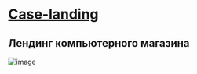 # [Case-landing](https://dmitriy-rassol.github.io/Case-landing/)
## Лендинг компьютерного магазина

![image](https://github.com/Dmitriy-Rassol/Case-landing/assets/52157280/6b5f2985-f5fd-4752-b115-f995147e22fe)
